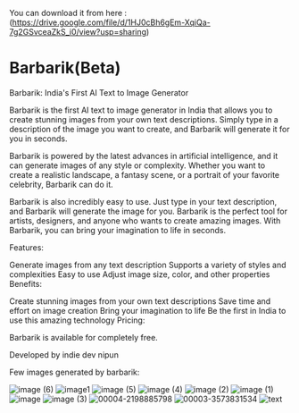 You can download it from here : (https://drive.google.com/file/d/1HJ0cBh6gEm-XqiQa-7g2GSvceaZkS_i0/view?usp=sharing)

# Barbarik(Beta)
Barbarik: India's First AI Text to Image Generator

Barbarik is the first AI text to image generator in India that allows you to create stunning images from your own text descriptions. Simply type in a description of the image you want to create, and Barbarik will generate it for you in seconds.

Barbarik is powered by the latest advances in artificial intelligence, and it can generate images of any style or complexity. Whether you want to create a realistic landscape, a fantasy scene, or a portrait of your favorite celebrity, Barbarik can do it.

Barbarik is also incredibly easy to use. Just type in your text description, and Barbarik will generate the image for you.
Barbarik is the perfect tool for artists, designers, and anyone who wants to create amazing images. With Barbarik, you can bring your imagination to life in seconds.

Features:

Generate images from any text description
Supports a variety of styles and complexities
Easy to use
Adjust image size, color, and other properties
Benefits:

Create stunning images from your own text descriptions
Save time and effort on image creation
Bring your imagination to life
Be the first in India to use this amazing technology
Pricing:

Barbarik is available for completely free.

Developed by indie dev nipun

Few images generated by barbarik:

![image (6)](https://github.com/idkcoo/Barbarik/assets/132001470/7904b146-45e8-41bb-9997-6b5cee24c302)
![image1](https://github.com/idkcoo/Barbarik/assets/132001470/c24f5024-a162-4f83-a704-21739b2d8812)
![image (5)](https://github.com/idkcoo/Barbarik/assets/132001470/fb3f8f3d-822d-4531-82b7-cd4fc3baf385)
![image (4)](https://github.com/idkcoo/Barbarik/assets/132001470/2ee53bcd-e505-48e0-8635-6d51fac17eb5)
![image (2)](https://github.com/idkcoo/Barbarik/assets/132001470/464c0a99-13fb-426e-977f-0755ed0e66cd)
![image (1)](https://github.com/idkcoo/Barbarik/assets/132001470/6c3e02f8-b8d7-4b8c-94f9-4b165a84cf94)
![image](https://github.com/idkcoo/Barbarik/assets/132001470/e39b4ddc-43e6-4c15-b307-114aa74bb285)
![image (3)](https://github.com/idkcoo/Barbarik/assets/132001470/655b23d9-46ca-428c-9584-7511f90907d0)
![00004-2198885798](https://github.com/idkcoo/Barbarik/assets/132001470/c1882916-2c75-4e50-abd4-5cefe5aaa9db)
![00003-3573831534](https://github.com/idkcoo/Barbarik/assets/132001470/caac10b3-6cf9-48cc-9c5a-de66b8b255bf)
![text](https://github.com/idkcoo/Barbarik/assets/132001470/972062b0-bb6f-4607-a7b2-1794730b2979)



